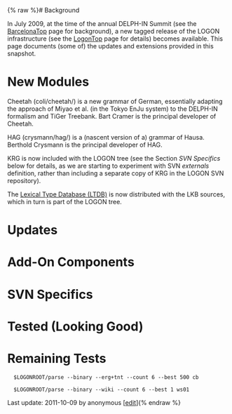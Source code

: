 {% raw %}# Background

In July 2009, at the time of the annual DELPH-IN Summit (see the
[BarcelonaTop](https://blog.inductorsoftware.com/docsproto/summits/BarcelonaTop) page for background), a new tagged release
of the LOGON infrastructure (see the [LogonTop](https://blog.inductorsoftware.com/docsproto/tools/LogonTop) page for
details) becomes available. This page documents (some of) the updates
and extensions provided in this snapshot.

# New Modules

Cheetah (coli/cheetah/) is a new grammar of German, essentially adapting
the approach of Miyao et al. (in the Tokyo EnJu system) to the DELPH-IN
formalism and TiGer Treebank. Bart Cramer is the principal developer of
Cheetah.

HAG (crysmann/hag/) is a (nascent version of a) grammar of Hausa.
Berthold Crysmann is the principal developer of HAG.

KRG is now included with the LOGON tree (see the Section *SVN Specifics*
below for details, as we are starting to experiment with SVN *externals*
definition, rather than including a separate copy of KRG in the LOGON
SVN repository).

The [Lexical Type Database (LTDB)](https://blog.inductorsoftware.com/docsproto/garage/LkbLtdb) is now distributed with the
LKB sources, which in turn is part of the LOGON tree.

# Updates

# Add-On Components

# SVN Specifics

# Tested (Looking Good)

# Remaining Tests

      $LOGONROOT/parse --binary --erg+tnt --count 6 --best 500 cb
    
      $LOGONROOT/parse --binary --wiki --count 6 --best 1 ws01

Last update: 2011-10-09 by anonymous [[edit](https://github.com/delph-in/docs/wiki/LogonBarcelona/_edit)]{% endraw %}